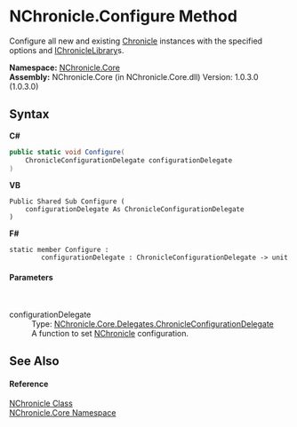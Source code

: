 # NChronicle.Configure Method 
 

Configure all new and existing <a href="T_NChronicle_Core_Model_Chronicle.md">Chronicle</a> instances with the specified options and <a href="T_NChronicle_Core_Interfaces_IChronicleLibrary.md">IChronicleLibrary</a>s.

**Namespace:**&nbsp;<a href="N_NChronicle_Core.md">NChronicle.Core</a><br />**Assembly:**&nbsp;NChronicle.Core (in NChronicle.Core.dll) Version: 1.0.3.0 (1.0.3.0)

## Syntax

**C#**<br />
``` C#
public static void Configure(
	ChronicleConfigurationDelegate configurationDelegate
)
```

**VB**<br />
``` VB
Public Shared Sub Configure ( 
	configurationDelegate As ChronicleConfigurationDelegate
)
```

**F#**<br />
``` F#
static member Configure : 
        configurationDelegate : ChronicleConfigurationDelegate -> unit 

```


#### Parameters
&nbsp;<dl><dt>configurationDelegate</dt><dd>Type: <a href="T_NChronicle_Core_Delegates_ChronicleConfigurationDelegate.md">NChronicle.Core.Delegates.ChronicleConfigurationDelegate</a><br />A function to set <a href="T_NChronicle_Core_NChronicle.md">NChronicle</a> configuration.</dd></dl>

## See Also


#### Reference
<a href="T_NChronicle_Core_NChronicle.md">NChronicle Class</a><br /><a href="N_NChronicle_Core.md">NChronicle.Core Namespace</a><br />
